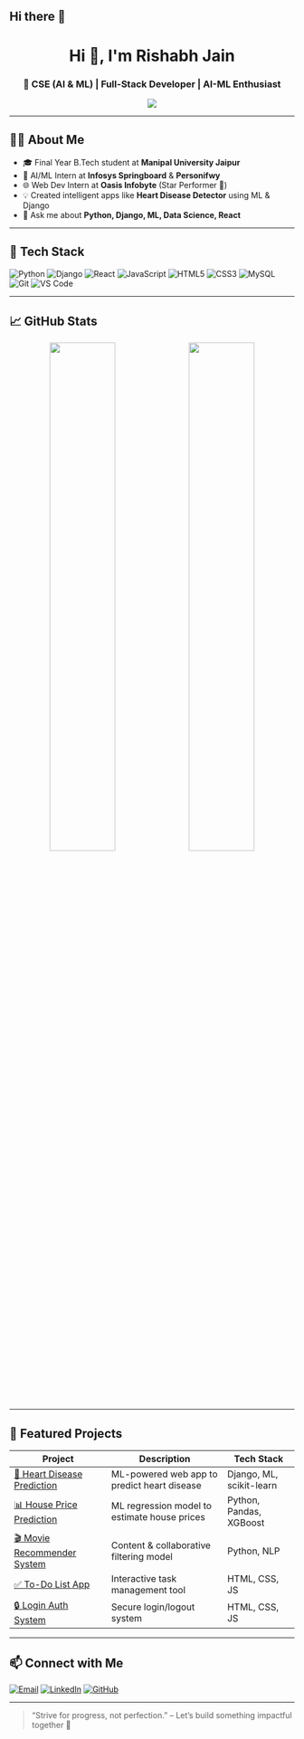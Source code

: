 ## Hi there 👋

<!--
**rishabh010105/rishabh010105** is a ✨ _special_ ✨ repository because its `README.md` (this file) appears on your GitHub profile.

Here are some ideas to get you started:

- 🔭 I’m currently working on ...
- 🌱 I’m currently learning ...
- 👯 I’m looking to collaborate on ...
- 🤔 I’m looking for help with ...
- 💬 Ask me about ...
- 📫 How to reach me: ...
- 😄 Pronouns: ...
- ⚡ Fun fact: ...
-->
<h1 align="center">Hi 👋, I'm Rishabh Jain</h1>
<h3 align="center">🚀 CSE (AI & ML) | Full-Stack Developer | AI-ML Enthusiast</h3>

<p align="center">
  <img src="https://readme-typing-svg.herokuapp.com?font=Fira+Code&size=18&color=2ED3B6&center=true&vCenter=true&lines=Building+AI+Solutions;Passionate+about+Data+Science+%26+ML;Learning+New+Tech+Everyday!">
</p>

---

## 👨‍💻 About Me

- 🎓 Final Year B.Tech student at **Manipal University Jaipur**  
- 🤖 AI/ML Intern at **Infosys Springboard** & **Personifwy**  
- 🌐 Web Dev Intern at **Oasis Infobyte** (Star Performer 🏅)  
- 💡 Created intelligent apps like **Heart Disease Detector** using ML & Django  
- 💬 Ask me about **Python, Django, ML, Data Science, React**

---

## 🧰 Tech Stack

![Python](https://img.shields.io/badge/-Python-3776AB?style=for-the-badge&logo=python&logoColor=white)
![Django](https://img.shields.io/badge/-Django-092E20?style=for-the-badge&logo=django&logoColor=white)
![React](https://img.shields.io/badge/-React-61DAFB?style=for-the-badge&logo=react&logoColor=black)
![JavaScript](https://img.shields.io/badge/-JavaScript-F7DF1E?style=for-the-badge&logo=javascript&logoColor=black)
![HTML5](https://img.shields.io/badge/-HTML5-E34F26?style=for-the-badge&logo=html5&logoColor=white)
![CSS3](https://img.shields.io/badge/-CSS3-1572B6?style=for-the-badge&logo=css3)
![MySQL](https://img.shields.io/badge/-MySQL-00758F?style=for-the-badge&logo=mysql)
![Git](https://img.shields.io/badge/-Git-F05032?style=for-the-badge&logo=git)
![VS Code](https://img.shields.io/badge/-VS%20Code-007ACC?style=for-the-badge&logo=visual-studio-code)

---

## 📈 GitHub Stats

<p align="center">
  <img src="https://github-readme-stats.vercel.app/api?username=rishabh010105&show_icons=true&theme=tokyonight" width="48%" />
  <img src="https://github-readme-streak-stats.herokuapp.com?user=rishabh010105&theme=tokyonight" width="48%" />
</p>

---

## 💼 Featured Projects

| Project | Description | Tech Stack |
|--------|-------------|------------|
| [💖 Heart Disease Prediction](https://github.com/rishabh010105/Heart-Disease-Prediction-Django) | ML-powered web app to predict heart disease | Django, ML, scikit-learn |
| [📊 House Price Prediction](https://github.com/rishabh010105/House-Price-Prediction) | ML regression model to estimate house prices | Python, Pandas, XGBoost |
| [🎬 Movie Recommender System](https://github.com/rishabh010105/Movie-Recommendation-System) | Content & collaborative filtering model | Python, NLP |
| [✅ To-Do List App](https://github.com/rishabh010105/OASIS-ToDo-List) | Interactive task management tool | HTML, CSS, JS |
| [🔒 Login Auth System](https://github.com/rishabh010105/Login-Authentication-System) | Secure login/logout system | HTML, CSS, JS |

---

## 📫 Connect with Me
[![Email](https://img.shields.io/badge/-Email-red?style=for-the-badge&logo=gmail&logoColor=white)](mailto:rishabh.delhi.2005@gmail.com)
[![LinkedIn](https://img.shields.io/badge/-LinkedIn-blue?style=for-the-badge&logo=linkedin)](https://www.linkedin.com/in/rishabh-jain-a91917287/)
[![GitHub](https://img.shields.io/badge/-GitHub-black?style=for-the-badge&logo=github)](https://github.com/rishabh010105)

---

> “Strive for progress, not perfection.” – Let’s build something impactful together 🚀
